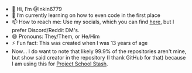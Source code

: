 - 👋 Hi, I’m @Inkin6779
- 🌱 I’m currently learning on how to even code in the first place
- 📫 How to reach me: Use my socials, which you can find [here](https://inkin6779.github.io/socials), but I prefer Discord/Reddit DM's.
- 😄 Pronouns: They/Them, or He/Him
- ⚡ Fun fact: This was created when I was 13 years of age
- Now... I do want to note that likely 99.9% of the repositories aren't mine, but show said creator in the repository (I thank GitHub for that) because I am using this for [Project School Stash](https://inkin6779.github.io/project-school-stash/).
